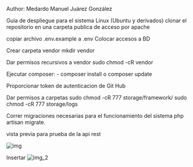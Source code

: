 Author: Medardo Manuel Juárez González

Guia de despliegue para el sistema
Linux (Ubuntu y derivados)
clonar el repositorio en una carpeta publica de acceso por apache

copiar archivo .env.example a .env Colocar accesos a BD

Crear carpeta vendor mkdir vendor

Dar permisos recursivos a vendor sudo chmod -cR vendor

Ejecutar composer: - composer install o composer update

Proporcionar token de autenticacion de Git Hub

Dar permisos a carpetas sudo chmod -cR 777 storage/framework/ sudo chmod -cR 777 storage/logs

Correr migraciones necesarias para el funcionamiento del sistema php artisan migrate.

vista previa para prueba de la api rest

![img](https://user-images.githubusercontent.com/50437305/85240006-172a4c80-b3fc-11ea-9256-88870f598b7f.png)

Insertar
![img_2](https://user-images.githubusercontent.com/50437305/85240080-712b1200-b3fc-11ea-9d06-b357430dd013.png)




